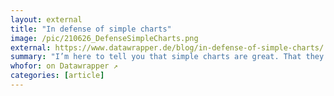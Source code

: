 ```yaml
---
layout: external
title: "In defense of simple charts"
image: /pic/210626_DefenseSimpleCharts.png
external: https://www.datawrapper.de/blog/in-defense-of-simple-charts/
summary: "I’m here to tell you that simple charts are great. That they’re necessary. Underappreciated. And that you should be proud of yourself if you create simple charts."
whofor: on Datawrapper ↗
categories: [article]
---
```

